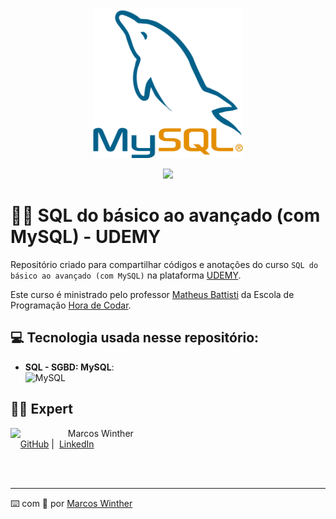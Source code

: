 <p align="center">
    <img width="240" src=".github/assets/mysql_logo.png">
</p>

<p align="center">
    <img src="https://img.shields.io/badge/Udemy-EC5252?style=for-the-badge&logo=Udemy&logoColor=white">
</p>

# 👨‍💻 SQL do básico ao avançado (com MySQL) - UDEMY

Repositório criado para compartilhar códigos e anotações do curso ``SQL do básico ao avançado (com MySQL)`` na plataforma [UDEMY](https://www.udemy.com/).

Este curso é ministrado pelo professor [Matheus Battisti](https://linkedin.com/in/matheusbattisti/) da Escola de Programação [Hora de Codar](https://horadecodar.com.br/).


## 💻 Tecnologia usada nesse repositório:

- **SQL - SGBD: MySQL**:
   <div>
      <img alt="MySQL" src="https://img.shields.io/badge/MySQL-005C84?style=for-the-badge&logo=mysql&logoColor=white">
   </div>
   

## 👨‍💻 Expert

<p>
    <img 
      align=left 
      margin=10 
      width=80 
      src="https://avatars.githubusercontent.com/u/44624583?v=4"
    />
    <p>&nbsp&nbsp&nbspMarcos Winther<br>
    &nbsp&nbsp&nbsp
    <a href="https://github.com/MarcosWinther">
    GitHub</a>&nbsp;|&nbsp;
    <a href="https://www.linkedin.com/in/marcoswinthersilva/">LinkedIn</a>
    </p>
</p>
<br/><br/>

---

⌨️ com 💜 por [Marcos Winther](https://github.com/MarcosWinther)

